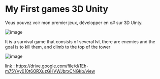 

<h1> My First games 3D Unity</h1>
<p>Vous pouvez voir mon premier jeux, développer en c# sur 3D Uinty.
 
 ![image](https://user-images.githubusercontent.com/90828091/180037721-5b049926-d5d8-42dc-8fc3-786890b76e72.png)

 It is a survival game that consists of several lvl, there are enemies and the goal is to kill them, and climb to the top of the tower 
 
![image](https://user-images.githubusercontent.com/90828091/180038483-e6f0c7f6-20da-472a-a25e-2a9a1885d093.png)

link : https://drive.google.com/file/d/1Eh-m75Yvy010t6ORXuzGHVWJbrxCNGkb/view




